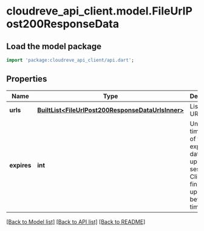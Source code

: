 # cloudreve_api_client.model.FileUrlPost200ResponseData

## Load the model package
```dart
import 'package:cloudreve_api_client/api.dart';
```

## Properties
Name | Type | Description | Notes
------------ | ------------- | ------------- | -------------
**urls** | [**BuiltList&lt;FileUrlPost200ResponseDataUrlsInner&gt;**](FileUrlPost200ResponseDataUrlsInner.md) | List of file URL. | 
**expires** | **int** | Unix timestamp of the expiration date for this uplaod session. Client must finish the uploading before this time. | 

[[Back to Model list]](../README.md#documentation-for-models) [[Back to API list]](../README.md#documentation-for-api-endpoints) [[Back to README]](../README.md)


